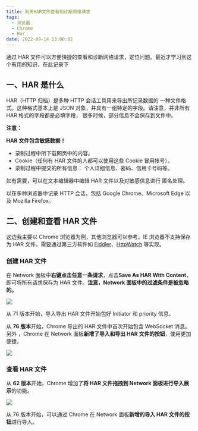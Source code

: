 ```yaml
---
title: 利用HAR文件查看和诊断网络请求
tags:
  - 浏览器
  - Chrome
  - Har
date: 2022-09-14 13:00:02
---
```


通过 HAR 文件可以方便快捷的查看和诊断网络请求，定位问题。最近才学习到这个有用的知识，在此记录下

<!--more-->

## 一、HAR 是什么

HAR（HTTP 归档）是多种 HTTP 会话工具用来导出所记录数据的 一种文件格式。这种格式基本上是 JSON 对象，并具有一组特定的字段。请注意，并非所有 HAR 格式的字段都是必填字段， 很多时候，部分信息不会保存到文件中。

**注意：**

**HAR 文件包含敏感数据！**

- 录制过程中所下载网页中的内容。
- Cookie（任何有 HAR 文件的人都可以使用这些 Cookie 冒用帐号）。
- 录制过程中提交的所有信息： 个人详细信息、密码、信用卡号码等。

如有需要，可以在文本编辑器中编辑 HAR 文件以及对敏感信息进行 匿名处理。

以在多种浏览器中记录 HTTP 会话，包括 Google Chrome、Microsoft Edge 以及 Mozilla Firefox。

## 二、创建和查看 HAR 文件

这边我主要以 Chrome 浏览器为例，其他浏览器可以参考。IE 浏览器不支持保存为 HAR 文件，需要通过第三方软件如 [Fiddler](https://www.telerik.com/fiddler)、[HttpWatch](https://www.httpwatch.com/) 等实现。

### 创建 HAR 文件

在 Network 面板中**右键点击任意一条请求**，点击**Save As HAR With Content**，即可将所有请求保存为 HAR 文件。**注意，Network 面板中的过滤条件是被忽略的。**

![](https://img.iszy.xyz/1663130958729.png)

从 71 版本开始，导入导出 HAR 文件开始包好 Initiator 和 priority 信息。

从 **76 版本**开始，Chrome 导出的 HAR 文件中首次开始包含 WebSocket 消息。另外 ，Chrome 在 Network 面板**新增了导入和导出 HAR 文件的按钮**，使用更加便捷。

![](https://img.iszy.xyz/1663131014757.png)

### 查看 HAR 文件

从 **62 版本**开始，Chrome 增加了**将 HAR 文件拖拽到 Network 面板进行导入展示**的功能。

![](https://img.iszy.xyz/1663130703947.png)

从 76 版本开始，可以通过 Chrome 在 Network 面板**新增的导入 HAR 文件的按钮**进行导入。
